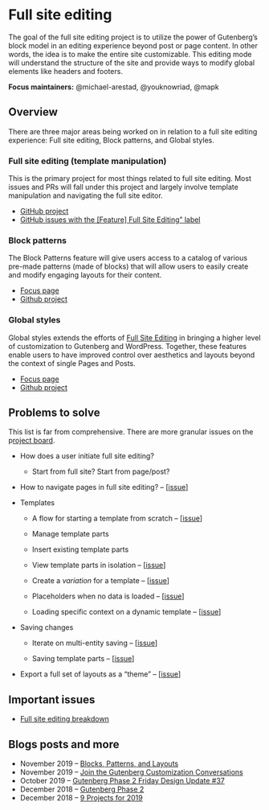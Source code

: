 # Full site editing

The goal of the full site editing project is to utilize the power of Gutenberg’s block model in an editing experience beyond post or page content. In other words, the idea is to make the entire site customizable. This editing mode will understand the structure of the site and provide ways to modify global elements like headers and footers.

**Focus maintainers:** @michael-arestad, @youknowriad, @mapk

## Overview

There are three major areas being worked on in relation to a full site editing experience: Full site editing, Block patterns, and Global styles.

### Full site editing (template manipulation)

This is the primary project for most things related to full site editing. Most issues and PRs will fall under this project and largely involve template manipulation and navigating the full site editor.

*   [GitHub project](https://github.com/WordPress/gutenberg/projects/35)
*   [GitHub issues with the \[Feature\] Full Site Editing” label](https://github.com/WordPress/gutenberg/labels/%5BFeature%5D%20Full%20Site%20Editing)

### Block patterns

The Block Patterns feature will give users access to a catalog of various pre-made patterns (made of blocks) that will allow users to easily create and modify engaging layouts for their content.

*   [Focus page](https://make.wordpress.org/design/handbook/focuses/block-patterns/)
*   [Github project](https://github.com/WordPress/gutenberg/projects/41)

### Global styles

Global styles extends the efforts of [Full Site Editing](https://make.wordpress.org/design/handbook/focuses/full-site-editing/) in bringing a higher level of customization to Gutenberg and WordPress. Together, these features enable users to have improved control over aesthetics and layouts beyond the context of single Pages and Posts.

*   [Focus page](https://make.wordpress.org/design/handbook/focuses/global-styles/)
*   [Github project](https://github.com/WordPress/gutenberg/projects/40)

## Problems to solve

This list is far from comprehensive. There are more granular issues on the p[roject board](https://github.com/WordPress/gutenberg/projects/35).

*   How does a user initiate full site editing?
    *   Start from full site? Start from page/post?
*   How to navigate pages in full site editing? – \[[issue](https://github.com/WordPress/gutenberg/issues/19204)\]
*   Templates
    
    *   A flow for starting a template from scratch – \[[issue](https://github.com/WordPress/gutenberg/issues/19254)\]
    *   Manage template parts
    *   Insert existing template parts
    *   View template parts in isolation – \[[issue](https://github.com/WordPress/gutenberg/issues/19886)\]
    
    *   Create a *variation* for a template – \[[issue](https://github.com/WordPress/gutenberg/issues/20474)\]
    *   Placeholders when no data is loaded – \[[issue](https://github.com/WordPress/gutenberg/issues/19256)\]
    *   Loading specific context on a dynamic template – \[[issue](https://github.com/WordPress/gutenberg/issues/19257)\]
*   Saving changes
    
    *   Iterate on multi-entity saving – \[[issue](https://github.com/WordPress/gutenberg/issues/20474)\]
    
    *   Saving template parts – \[[issue](https://github.com/WordPress/gutenberg/issues/20304)\]
*   Export a full set of layouts as a “theme” – \[[issue](https://github.com/WordPress/gutenberg/issues/19260)\]

## Important issues

*   [Full site editing breakdown](https://github.com/WordPress/gutenberg/issues/20791)

## Blogs posts and more

*   November 2019 – [Blocks, Patterns, and Layouts](https://make.wordpress.org/design/2019/11/14/blocks-patterns-and-layouts/)
*   November 2019 – [Join the Gutenberg Customization Conversations](https://make.wordpress.org/core/2019/11/02/join-the-gutenberg-customization-conversations/)
*   October 2019 – [Gutenberg Phase 2 Friday Design Update #37](https://make.wordpress.org/design/2019/10/18/gutenberg-phase-2-friday-design-update-37/)
*   December 2018 – [Gutenberg Phase 2](https://make.wordpress.org/core/2018/12/08/gutenberg-phase-2/)
*   December 2018 – [9 Projects for 2019](https://make.wordpress.org/core/2018/12/08/9-priorities-for-2019/)